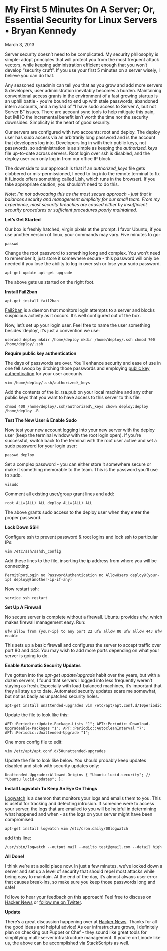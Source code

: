 My First 5 Minutes On A Server; Or, Essential Security for Linux Servers • Bryan Kennedy
========================================================================================

 March 3, 2013

Server security doesn’t need to be complicated. My security philosophy is simple: adopt principles that will protect you from the most frequent attack vectors, while keeping administration efficient enough that you won’t develop “security cruft”. If you use your first 5 minutes on a server wisely, I believe you can do that.

Any seasoned sysadmin can tell you that as you grow and add more servers & developers, user administration inevitably becomes a burden. Maintaining conventional access grants in the environment of a fast growing startup is an uphill battle - you’re bound to end up with stale passwords, abandoned intern accounts, and a myriad of “I have sudo access to Server A, but not Server B” issues. There are account sync tools to help mitigate this pain, but IMHO the incremental benefit isn’t worth the time nor the security downsides. Simplicity is the heart of good security.

Our servers are configured with two accounts: root and deploy. The deploy user has sudo access via an arbitrarily long password and is the account that developers log into. Developers log in with their public keys, not passwords, so administration is as simple as keeping the *authorized\_keys* file up-to-date across servers. Root login over ssh is disabled, and the deploy user can only log in from our office IP block.

The downside to our approach is that if an *authorized\_keys* file gets clobbered or mis-permissioned, I need to log into the remote terminal to fix it (Linode offers something called Lish, which runs in the browser). If you take appropriate caution, you shouldn’t need to do this.

*Note: I’m not advocating this as the most secure approach - just that it balances security and management simplicity for our small team. From my experience, most security breaches are caused either by insufficient security procedures or sufficient procedures poorly maintained.*

**Let’s Get Started**

Our box is freshly hatched, virgin pixels at the prompt. I favor Ubuntu; if you use another version of linux, your commands may vary. Five minutes to go:

    passwd

Change the root password to something long and complex. You won’t need to remember it, just store it somewhere secure - this password will only be needed if you lose the ability to log in over ssh or lose your sudo password.

    apt-get update apt-get upgrade

The above gets us started on the right foot.

**Install Fail2ban**

    apt-get install fail2ban

[Fail2ban](http://www.fail2ban.org/wiki/index.php/Main_Page) is a daemon that monitors login attempts to a server and blocks suspicious activity as it occurs. It’s well configured out of the box.

Now, let’s set up your login user. Feel free to name the user something besides ‘deploy’, it’s just a convention we use:

    useradd deploy mkdir /home/deploy mkdir /home/deploy/.ssh chmod 700 /home/deploy/.ssh

**Require public key authentication**

The days of passwords are over. You’ll enhance security and ease of use in one fell swoop by ditching those passwords and employing [public key authentication](http://en.wikipedia.org/wiki/Public-key_cryptography) for your user accounts.

    vim /home/deploy/.ssh/authorized\_keys

Add the contents of the id\_rsa.pub on your local machine and any other public keys that you want to have access to this server to this file.

    chmod 400 /home/deploy/.ssh/authorized\_keys chown deploy:deploy /home/deploy -R

**Test The New User & Enable Sudo**

Now test your new account logging into your new server with the deploy user (keep the terminal window with the root login open). If you’re successful, switch back to the terminal with the root user active and set a sudo password for your login user:

    passwd deploy

Set a complex password - you can either store it somewhere secure or make it something memorable to the team. This is the password you’ll use to sudo.

    visudo

Comment all existing user/group grant lines and add:

    root ALL=(ALL) ALL deploy ALL=(ALL) ALL

The above grants sudo access to the deploy user when they enter the proper password.

**Lock Down SSH**

Configure ssh to prevent password & root logins and lock ssh to particular IPs:

    vim /etc/ssh/sshd\_config

Add these lines to the file, inserting the ip address from where you will be connecting:

    PermitRootLogin no PasswordAuthentication no AllowUsers deploy@(your-ip) deploy@(another-ip-if-any)

Now restart ssh:

    service ssh restart

**Set Up A Firewall**

No secure server is complete without a firewall. Ubuntu provides ufw, which makes firewall management easy. Run:

    ufw allow from {your-ip} to any port 22 ufw allow 80 ufw allow 443 ufw enable

This sets up a basic firewall and configures the server to accept traffic over port 80 and 443\. You may wish to add more ports depending on what your server is going to do.

**Enable Automatic Security Updates**

I’ve gotten into the *apt-get update/upgrade* habit over the years, but with a dozen servers, I found that servers I logged into less frequently weren’t staying as fresh. Especially with load-balanced machines, it’s important that they all stay up to date. Automated security updates scare me somewhat, but not as badly as unpatched security holes.

    apt-get install unattended-upgrades vim /etc/apt/apt.conf.d/10periodic

Update the file to look like this:

    APT::Periodic::Update-Package-Lists "1"; APT::Periodic::Download-Upgradeable-Packages "1"; APT::Periodic::AutocleanInterval "7"; APT::Periodic::Unattended-Upgrade "1";

One more config file to edit:

    vim /etc/apt/apt.conf.d/50unattended-upgrades

Update the file to look like below. You should probably keep updates disabled and stick with security updates only:

    Unattended-Upgrade::Allowed-Origins { "Ubuntu lucid-security"; // "Ubuntu lucid-updates"; };

**Install Logwatch To Keep An Eye On Things**

[Logwatch](http://linux.die.net/man/8/logwatch) is a daemon that monitors your logs and emails them to you. This is useful for tracking and detecting intrusion. If someone were to access your server, the logs that are emailed to you will be helpful in determining what happened and when - as the logs on your server might have been compromised.

    apt-get install logwatch vim /etc/cron.daily/00logwatch

add this line:

    /usr/sbin/logwatch --output mail --mailto test@gmail.com --detail high

**All Done!**

I think we’re at a solid place now. In just a few minutes, we’ve locked down a server and set up a level of security that should repel most attacks while being easy to maintain. At the end of the day, it’s almost always user error that causes break-ins, so make sure you keep those passwords long and safe!

I’d love to hear your feedback on this approach! Feel free to discuss on [Hacker News](http://news.ycombinator.com/item?id=5316093) or [follow me on Twitter](http://twitter.com/plusbryan).

**Update**

There’s a great discussion happening over at [Hacker News](http://news.ycombinator.com/item?id=5316093). Thanks for all the good ideas and helpful advice! As our infrastructure grows, I definitely plan on checking out Puppet or Chef - they sound like great tools for simplifying multi-server infrastructure management. If you’re on Linode like us, the above can be accomplished via StackScripts as well.
